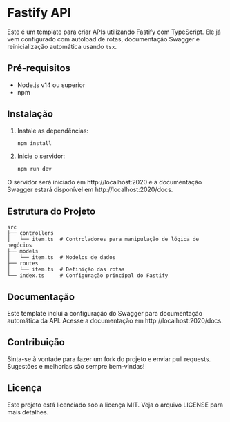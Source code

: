 # Fastify API

Este é um template para criar APIs utilizando Fastify com TypeScript. Ele já vem configurado com autoload de rotas, documentação Swagger e reinicialização automática usando `tsx`.

## Pré-requisitos

- Node.js v14 ou superior
- npm

## Instalação

1. Instale as dependências:

    ```bash
    npm install

2. Inicie o servidor:

    ```bash
    npm run dev

O servidor será iniciado em http://localhost:2020 e a documentação Swagger estará disponível em http://localhost:2020/docs.

## Estrutura do Projeto

```plaintext
src
├── controllers
│   └── item.ts  # Controladores para manipulação de lógica de negócios
├── models
│   └── item.ts  # Modelos de dados
├── routes
│   └── item.ts  # Definição das rotas
└── index.ts     # Configuração principal do Fastify
```

## Documentação

Este template inclui a configuração do Swagger para documentação automática da API. Acesse a documentação em http://localhost:2020/docs.

## Contribuição

Sinta-se à vontade para fazer um fork do projeto e enviar pull requests. Sugestões e melhorias são sempre bem-vindas!

## Licença

Este projeto está licenciado sob a licença MIT. Veja o arquivo LICENSE para mais detalhes.
